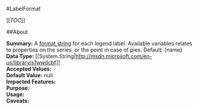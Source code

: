 #LabelFormat

[[_TOC_]]

##About

**Summary:**  A <a href="http://docs.highcharts.com#formatting">format string</a> for each legend label. Available variables relates to properties on the series, or the point in case of pies. Default: {name}   
**Data Type:** [[System.String|http://msdn.microsoft.com/en-us/library/s1wwdcbf]]  
**Accepted Values:**   
**Default Value:** null  
**Impacted Features:**   
**Purpose:**   
**Usage:**   
**Caveats:**   

